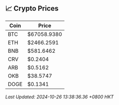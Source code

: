 ## 📈 Crypto Prices

| Coin | Price |
| ---- | ----- |
| BTC | $67058.9380 |
| ETH | $2466.2591 |
| BNB | $581.6462 |
| CRV | $0.2404 |
| ARB | $0.5162 |
| OKB | $38.5747 |
| DOGE | $0.1341 |

_Last Updated: 2024-10-26 13:38:36.36 +0800 HKT_